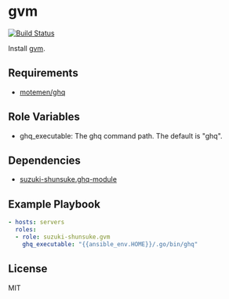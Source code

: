 gvm
=====

[![Build Status](https://travis-ci.org/suzuki-shunsuke/ansible-gvm.svg?branch=master)](https://travis-ci.org/suzuki-shunsuke/ansible-gvm)

Install [gvm](https://github.com/moovweb/gvm).

Requirements
------------

* [motemen/ghq](https://github.com/motemen/ghq)

Role Variables
--------------

* ghq_executable: The ghq command path. The default is "ghq".

Dependencies
------------

* [suzuki-shunsuke.ghq-module](https://galaxy.ansible.com/suzuki-shunsuke/ghq-module/)

Example Playbook
----------------

```yaml
- hosts: servers
  roles:
  - role: suzuki-shunsuke.gvm
    ghq_executable: "{{ansible_env.HOME}}/.go/bin/ghq"
```

License
-------

MIT
